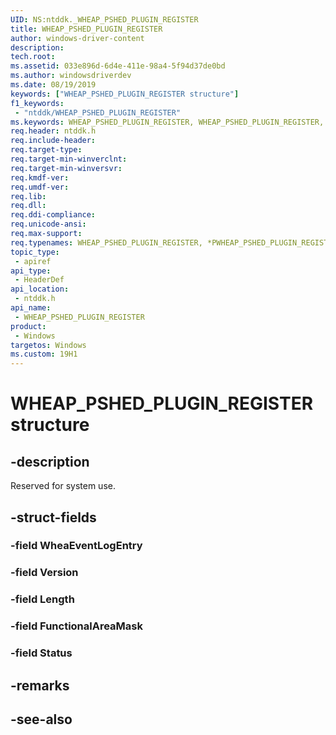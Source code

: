 ```yaml
---
UID: NS:ntddk._WHEAP_PSHED_PLUGIN_REGISTER
title: WHEAP_PSHED_PLUGIN_REGISTER
author: windows-driver-content
description: 
tech.root:
ms.assetid: 033e896d-6d4e-411e-98a4-5f94d37de0bd
ms.author: windowsdriverdev
ms.date: 08/19/2019
keywords: ["WHEAP_PSHED_PLUGIN_REGISTER structure"]
f1_keywords:
 - "ntddk/WHEAP_PSHED_PLUGIN_REGISTER"
ms.keywords: WHEAP_PSHED_PLUGIN_REGISTER, WHEAP_PSHED_PLUGIN_REGISTER, *PWHEAP_PSHED_PLUGIN_REGISTER, 
req.header: ntddk.h
req.include-header:
req.target-type:
req.target-min-winverclnt:
req.target-min-winversvr:
req.kmdf-ver:
req.umdf-ver:
req.lib:
req.dll:
req.ddi-compliance:
req.unicode-ansi:
req.max-support:
req.typenames: WHEAP_PSHED_PLUGIN_REGISTER, *PWHEAP_PSHED_PLUGIN_REGISTER
topic_type: 
 - apiref
api_type: 
 - HeaderDef
api_location: 
 - ntddk.h
api_name: 
 - WHEAP_PSHED_PLUGIN_REGISTER
product: 
 - Windows
targetos: Windows
ms.custom: 19H1
---
```


# WHEAP_PSHED_PLUGIN_REGISTER structure

## -description

Reserved for system use.

## -struct-fields

### -field WheaEventLogEntry
 
### -field Version
 
### -field Length
 
### -field FunctionalAreaMask
 
### -field Status
 

## -remarks

## -see-also
